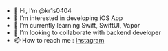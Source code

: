 - 👋 Hi, I’m @kr1s0404
- 👀 I’m interested in developing iOS App
- 🌱 I’m currently learning Swift, SwiftUI, Vapor
- 💞️ I’m looking to collaborate with backend developer
- 📫 How to reach me : [Instagram](https://www.instagram.com/_kr1s.4/)

<!---
kr1s0404/kr1s0404 is a ✨ special ✨ repository because its `README.md` (this file) appears on your GitHub profile.
You can click the Preview link to take a look at your changes.
--->
